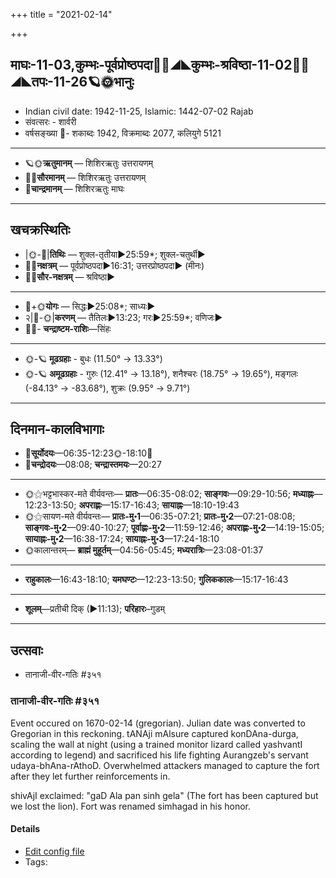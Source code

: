 +++
title = "2021-02-14"

+++
## माघः-11-03,कुम्भः-पूर्वप्रोष्ठपदा🌛🌌◢◣कुम्भः-श्रविष्ठा-11-02🌌🌞◢◣तपः-11-26🪐🌞भानुः
- Indian civil date: 1942-11-25, Islamic: 1442-07-02 Rajab
- संवत्सरः - शार्वरी
- वर्षसङ्ख्या 🌛- शकाब्दः 1942, विक्रमाब्दः 2077, कलियुगे 5121
___________________
- 🪐🌞**ऋतुमानम्** — शिशिरऋतुः उत्तरायणम्
- 🌌🌞**सौरमानम्** — शिशिरऋतुः उत्तरायणम्
- 🌛**चान्द्रमानम्** — शिशिरऋतुः माघः
___________________


## खचक्रस्थितिः
- |🌞-🌛|**तिथिः** — शुक्ल-तृतीया►25:59*; शुक्ल-चतुर्थी►  
- 🌌🌛**नक्षत्रम्** — पूर्वप्रोष्ठपदा►16:31; उत्तरप्रोष्ठपदा► (मीनः)  
- 🌌🌞**सौर-नक्षत्रम्** — श्रविष्ठा►  
___________________
- 🌛+🌞**योगः** — सिद्धः►25:08*; साध्यः►  
- २|🌛-🌞|**करणम्** — तैतिलः►13:23; गरः►25:59*; वणिजः►  
- 🌌🌛- **चन्द्राष्टम-राशिः**—सिंहः  
___________________
- 🌞-🪐 **मूढग्रहाः** - बुधः (11.50° → 13.33°)
- 🌞-🪐 **अमूढग्रहाः** - गुरुः (12.41° → 13.18°), शनैश्चरः (18.75° → 19.65°), मङ्गलः (-84.13° → -83.68°), शुक्रः (9.95° → 9.71°)
___________________


## दिनमान-कालविभागाः
- 🌅**सूर्योदयः**—06:35-12:23🌞️-18:10🌇  
- 🌛**चन्द्रोदयः**—08:08; **चन्द्रास्तमयः**—20:27  
___________________
- 🌞⚝भट्टभास्कर-मते वीर्यवन्तः— **प्रातः**—06:35-08:02; **साङ्गवः**—09:29-10:56; **मध्याह्नः**—12:23-13:50; **अपराह्णः**—15:17-16:43; **सायाह्नः**—18:10-19:43  
- 🌞⚝सायण-मते वीर्यवन्तः— **प्रातः-मु॰1**—06:35-07:21; **प्रातः-मु॰2**—07:21-08:08; **साङ्गवः-मु॰2**—09:40-10:27; **पूर्वाह्णः-मु॰2**—11:59-12:46; **अपराह्णः-मु॰2**—14:19-15:05; **सायाह्नः-मु॰2**—16:38-17:24; **सायाह्नः-मु॰3**—17:24-18:10  
- 🌞कालान्तरम्— **ब्राह्मं मुहूर्तम्**—04:56-05:45; **मध्यरात्रिः**—23:08-01:37  
___________________
- **राहुकालः**—16:43-18:10; **यमघण्टः**—12:23-13:50; **गुलिककालः**—15:17-16:43  
___________________
- **शूलम्**—प्रतीची दिक् (►11:13); **परिहारः**–गुडम्  
___________________

## उत्सवाः
- तानाजी-वीर-गतिः #३५१
### तानाजी-वीर-गतिः #३५१

Event occured on 1670-02-14 (gregorian). Julian date was converted to Gregorian in this reckoning. tANAji mAlsure captured konDAna-durga, scaling the wall at night (using a trained monitor lizard called yashvantI according to legend) and sacrificed his life fighting Aurangzeb's servant udaya-bhAna-rAthoD. Overwhelmed attackers managed to capture the fort after they let further reinforcements in.

shivAjI exclaimed: "gaD Ala pan sinh gela" (The fort has been captured but we lost the lion). Fort was renamed simhagad in his honor.

#### Details
- [Edit config file](https://github.com/jyotisham/adyatithi/blob/master/mahApuruSha/xatra-later/julian/day/02/04/tAnAjI-vIra-gatiH.toml)
- Tags: 


